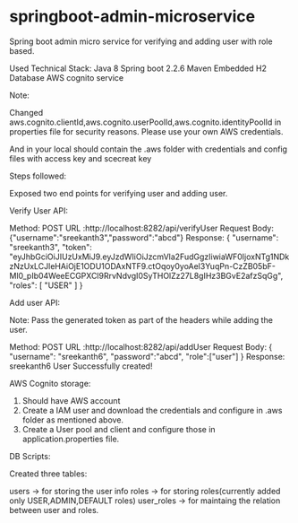 # springboot-admin-microservice
Spring boot admin micro service for verifying and adding user with role based.

Used Technical Stack:
Java 8
Spring boot 2.2.6
Maven
Embedded H2 Database
AWS cognito service

Note:

Changed aws.cognito.clientId,aws.cognito.userPoolId,aws.cognito.identityPoolId in properties file for security reasons.
Please use your own AWS credentials.

And in your local should contain the .aws folder with credentials and config files with access key and scecreat key

Steps followed:

Exposed two end points for verifying user and adding user.

Verify User API:

Method: POST
URL :http://localhost:8282/api/verifyUser
Request Body: {"username":"sreekanth3","password":"abcd"}
Response:
{
    "username": "sreekanth3",
    "token": "eyJhbGciOiJIUzUxMiJ9.eyJzdWIiOiJzcmVla2FudGgzIiwiaWF0IjoxNTg1NDkzNzUxLCJleHAiOjE1ODU1ODAxNTF9.ctOqoy0yoAel3YuqPn-CzZB05bF-Ml0_pIb04WeeECGPXCl9RrvNdvgI0SyTHOlZz27L8gIHz3BGvE2afzSqGg",
    "roles": [
        "USER"
    ]
}

Add user API:

Note: Pass the generated token as part of the headers while adding the user.


Method: POST
URL :http://localhost:8282/api/addUser
Request Body: {
                  "username": "sreekanth6",
                  "password":"abcd",
                  "role":["user"]
              }
Response:
 sreekanth6 User Successfully created!

AWS Cognito storage:

1) Should have AWS account
2) Create a IAM user and download the credentials and configure in .aws folder as mentioned above.
3) Create a User pool and client and configure those in application.properties file.

DB Scripts:

Created three tables:

users -> for storing the user info
roles -> for storing roles(currently added only USER,ADMIN,DEFAULT roles)
user_roles -> for maintaing the relation between user and roles.




